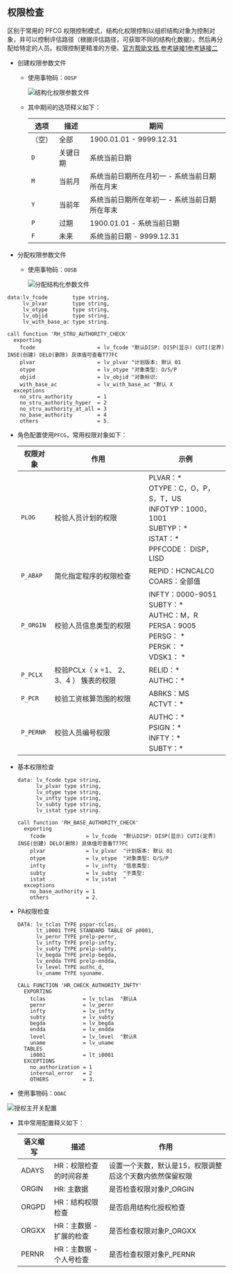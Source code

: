 ## 权限检查

区别于常用的 PFCG 权限控制模式，结构化权限控制以组织结构对象为控制对象，并可以控制评估路径（根据评估路径，可获取不同的结构化数据）。然后再分配给特定的人员。权限控制更精准的方便。[官方帮助文档](https://help.sap.com/docs/SAP_S4HANA_ON-PREMISE/c6c3ffd90792427a9fee1a19df5b0925/6903dd5321e8424de10000000a174cb4.html),[参考链接1](https://blog.csdn.net/ROYHAO/article/details/132556810)[参考链接二](https://blog.sina.com.cn/s/blog_6fe5fac90102ys87.html)

<!-- tabs:start -->

<!-- tab:结构化权限检查 -->

<!-- tabs:start -->

<!-- tab:结构化权限配置 -->

- 创建权限参数文件

  - 使用事物码：`OOSP`

    ![结构化权限参数文件](https://picture-bj.oss-cn-beijing.aliyuncs.com/pciture/0d65da413e3a6e72f345fb80c22b381c.png)


  - 其中期间的选项释义如下：

    | 选项   | 描述     | 期间                                          |
    | ------ | -------- | --------------------------------------------- |
    | （空） | 全部     | 1900.01.01 - 9999.12.31                       |
    | `D`    | 关键日期 | 系统当前日期                                  |
    | `M`    | 当前月   | 系统当前日期所在月初一 - 系统当前日期所在月末 |
    | `Y`    | 当前年   | 系统当前日期所在年初一 - 系统当前日期所在年末 |
    | `P`    | 过期     | 1900.01.01 - 系统当前日期                     |
    | `F`    | 未来     | 系统当前日期 - 9999.12.31                     |


- 分配权限参数文件

  - 使用事物码：`OOSB`

    ![分配结构化参数文件](https://picture-bj.oss-cn-beijing.aliyuncs.com/pciture/af3cc6184e9620742bcbacc17c076d64.png)


<!-- tab:结构化权限函数 -->

```abap
data:lv_fcode        type string,
     lv_plvar        type string,
     lv_otype        type string,
     lv_objid        type string,
     lv_with_base_ac type string.

call function 'RH_STRU_AUTHORITY_CHECK'
  exporting
    fcode                    = lv_fcode "默认DISP: DISP(显示) CUTI(定界) INSE(创建) DELO(删除) 具体值可查看T77FC
    plvar                    = lv_plvar "计划版本: 默认 01
    otype                    = lv_otype "对象类型: O/S/P
    objid                    = lv_objid "对象标识:
    with_base_ac             = lv_with_base_ac "默认 X
  exceptions
    no_stru_authority        = 1
    no_stru_authority_hyper  = 2
    no_stru_authority_at_all = 3
    no_base_authority        = 4
    others                   = 5.

```
<!-- tabs:end -->

<!-- tab:PFCG权限检查 -->

<!-- tabs:start -->

<!-- tab:PFCG权限对象配置 -->

- 角色配置使用`PFCG`，常用权限对象如下：

  | 权限对象  | 作用                                     | 示例                                                         |
  | --------- | ---------------------------------------- | ------------------------------------------------------------ |
  | `PLOG`    | 校验人员计划的权限                       | PLVAR：*<br/>OTYPE：C，O，P，S，T，US<br/>INFOTYP：1000，1001<br/>SUBTYP：\*<br/>ISTAT：\*<br/>PPFCODE： DISP，LISD |
  | `P_ABAP`  | 简化指定程序的权限检查                   | REPID：HCNCALC0<br/>COARS：全部值                            |
  | `P_ORGIN` | 校验人员信息类型的权限                   | INFTY：0000-9051<br/>SUBTY：*<br/>AUTHC：M，R<br/>PERSA：9005<br/>PERSG： *<br/>PERSK： *<br/>VDSK1： * |
  | `P_PCLX`  | 校验PCLx（ x =1、 2、 3、4 ） 簇表的权限 | RELID：\*<br/>AUTHC：*                                       |
  | `P_PCR`   | 校验工资核算范围的权限                   | ABRKS：MS<br/>ACTVT：*                                       |
  | `P_PERNR` | 校验人员编号权限                         | AUTHC：\*<br/>PSIGN：\*<br/>INFTY：\* <br/>SUBTY：\*         |


<!-- tab:PFCG权限函数 -->

- 基本权限检查

  ```abap
  data: lv_fcode type string,
        lv_plvar type string,
        lv_otype type string,
        lv_infty type string,
        lv_subty type string,
        lv_istat type string.
  
  call function 'RH_BASE_AUTHORITY_CHECK'
    exporting
      fcode             = lv_fcode  "默认DISP: DISP(显示) CUTI(定界) INSE(创建) DELO(删除) 具体值可查看T77FC
      plvar             = lv_plvar  "计划版本: 默认 01
      otype             = lv_otype  "对象类型: O/S/P
      infty             = lv_infty  "信息类型:
      subty             = lv_subty  "子类型:
      istat             = lv_istat  "
    exceptions
      no_base_authority = 1
      others            = 2.
  
  ```

- PA权限检查

  ```abap
  DATA: lv_tclas TYPE pspar-tclas,
        lt_i0001 TYPE STANDARD TABLE OF p0001,
        lv_pernr TYPE prelp-pernr,
        lv_infty TYPE prelp-infty,
        lv_subty TYPE prelp-subty,
        lv_begda TYPE prelp-begda,
        lv_endda TYPE prelp-endda,
        lv_level TYPE authc_d,
        lv_uname TYPE syuname.
  
  CALL FUNCTION 'HR_CHECK_AUTHORITY_INFTY'
    EXPORTING
      tclas            = lv_tclas  "默认A
      pernr            = lv_pernr
      infty            = lv_infty
      subty            = lv_subty
      begda            = lv_begda
      endda            = lv_endda
      level            = lv_level  "默认R
      uname            = lv_uname 
    TABLES
      i0001            = lt_i0001
    EXCEPTIONS
      no_authorization = 1
      internal_error   = 2
      OTHERS           = 3.
  
  ```

<!-- tabs:end -->

<!-- tab:授权主开关配置 -->

- 使用事物码：`OOAC`

![授权主开关配置](https://picture-bj.oss-cn-beijing.aliyuncs.com/pciture/ccd2ac5cc3b05e09e333254582804851.png)

- 其中常用配置释义如下：

  | 语义缩写 | 描述                    | 作用                                                     |
  | -------- | ----------------------- | -------------------------------------------------------- |
  | ADAYS    | HR：权限检查的时间容差  | 设置一个天数，默认是15，权限调整后这个天数内依然保留权限 |
  | ORGIN    | HR: 主数据              | 是否检查权限对象P_ORGIN                                  |
  | ORGPD    | HR：结构权限检查        | 是否启用结构化授权检查                                   |
  | ORGXX    | HR：主数据 - 扩展的检查 | 是否检查权限对象P_ORGXX                                  |
  | PERNR    | HR：主数据 - 个人号检查 | 是否检查权限对象P_PERNR                                  |


<!-- tabs:end -->
